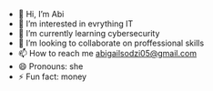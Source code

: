 - 👋 Hi, I’m Abi
- 👀 I’m interested in evrything IT
- 🌱 I’m currently learning cybersecurity
- 💞️ I’m looking to collaborate on proffessional skills
- 📫 How to reach me abigailsodzi05@gmail.com
- 😄 Pronouns: she
- ⚡ Fun fact: money

<!---
Abis20s/Abis20s is a ✨ special ✨ repository because its `README.md` (this file) appears on your GitHub profile.
You can click the Preview link to take a look at your changes.
--->
